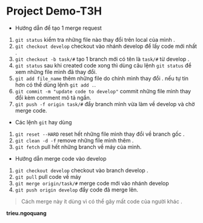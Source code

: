 # Project Demo-T3H


*  Hướng dẫn để tạo 1 merge request 

1. `git status` kiểm tra những file nào thay đổi trên local của mình .
2. `git checkout develop` checkout vào nhánh develop để lấy code mới nhất .
3. `git checkout -b task/#` tạo 1 branch mới có tên là `task/#` từ develop . 
4. `git status` sau khi created code xong thì dùng câu lệnh `git status` để xem những file mình đã thay đổi.
5. `git add file_name` thêm những file do chính mình thay đổi . nếu tự tin hơn có thể dùng lệnh `git add .`.
6. `git commit -m "update code to develop"` commit những file mình thay đổi kèm comment mô tả ngắn.
7. `git push -f origin task/#` đẩy branch mình vừa làm về develop và chờ merge code.

*  Các lệnh `git` hay dùng

1.  `git reset --HARD` reset hết những file mình thay đổi về branch gốc .
2.  `git clean -d -f` remove những file mình thêm .
3.  `git fetch` pull hết những branch về máy của mình.

*  Hướng dẫn merge code vào develop

1.  `git checkout develop` checkout vào branch develop .
2.  `git pull`  pull code về máy
3.  `git merge origin/task/#` merge code mới vào nhánh develop
4.  `git push origin develop` đẩy code đã merge lên.
>  Cách merge này ít dùng vì có thể gây mất code của người khác .



**trieu.ngoquang**
